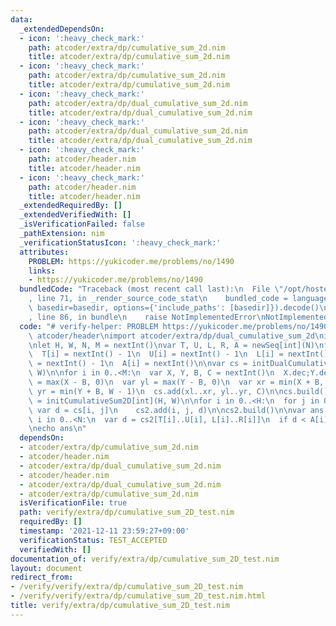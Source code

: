 ```yaml
---
data:
  _extendedDependsOn:
  - icon: ':heavy_check_mark:'
    path: atcoder/extra/dp/cumulative_sum_2d.nim
    title: atcoder/extra/dp/cumulative_sum_2d.nim
  - icon: ':heavy_check_mark:'
    path: atcoder/extra/dp/cumulative_sum_2d.nim
    title: atcoder/extra/dp/cumulative_sum_2d.nim
  - icon: ':heavy_check_mark:'
    path: atcoder/extra/dp/dual_cumulative_sum_2d.nim
    title: atcoder/extra/dp/dual_cumulative_sum_2d.nim
  - icon: ':heavy_check_mark:'
    path: atcoder/extra/dp/dual_cumulative_sum_2d.nim
    title: atcoder/extra/dp/dual_cumulative_sum_2d.nim
  - icon: ':heavy_check_mark:'
    path: atcoder/header.nim
    title: atcoder/header.nim
  - icon: ':heavy_check_mark:'
    path: atcoder/header.nim
    title: atcoder/header.nim
  _extendedRequiredBy: []
  _extendedVerifiedWith: []
  _isVerificationFailed: false
  _pathExtension: nim
  _verificationStatusIcon: ':heavy_check_mark:'
  attributes:
    PROBLEM: https://yukicoder.me/problems/no/1490
    links:
    - https://yukicoder.me/problems/no/1490
  bundledCode: "Traceback (most recent call last):\n  File \"/opt/hostedtoolcache/Python/3.10.1/x64/lib/python3.10/site-packages/onlinejudge_verify/documentation/build.py\"\
    , line 71, in _render_source_code_stat\n    bundled_code = language.bundle(stat.path,\
    \ basedir=basedir, options={'include_paths': [basedir]}).decode()\n  File \"/opt/hostedtoolcache/Python/3.10.1/x64/lib/python3.10/site-packages/onlinejudge_verify/languages/nim.py\"\
    , line 86, in bundle\n    raise NotImplementedError\nNotImplementedError\n"
  code: "# verify-helper: PROBLEM https://yukicoder.me/problems/no/1490\n\nimport\
    \ atcoder/header\nimport atcoder/extra/dp/dual_cumulative_sum_2d\nimport atcoder/extra/dp/cumulative_sum_2d\n\
    \nlet H, W, N, M = nextInt()\nvar T, U, L, R, A = newSeq[int](N)\nfor i in 0..<N:\n\
    \  T[i] = nextInt() - 1\n  U[i] = nextInt() - 1\n  L[i] = nextInt() - 1\n  R[i]\
    \ = nextInt() - 1\n  A[i] = nextInt()\n\nvar cs = initDualCumulativeSum2D[int](H,\
    \ W)\n\nfor i in 0..<M:\n  var X, Y, B, C = nextInt()\n  X.dec;Y.dec\n  var xl\
    \ = max(X - B, 0)\n  var yl = max(Y - B, 0)\n  var xr = min(X + B, H - 1)\n  var\
    \ yr = min(Y + B, W - 1)\n  cs.add(xl..xr, yl..yr, C)\n\ncs.build()\n\nvar cs2\
    \ = initCumulativeSum2D[int](H, W)\n\nfor i in 0..<H:\n  for j in 0..<W:\n   \
    \ var d = cs[i, j]\n    cs2.add(i, j, d)\n\ncs2.build()\n\nvar ans = 0\n\nfor\
    \ i in 0..<N:\n  var d = cs2[T[i]..U[i], L[i]..R[i]]\n  if d < A[i]: ans.inc\n\
    \necho ans\n"
  dependsOn:
  - atcoder/extra/dp/cumulative_sum_2d.nim
  - atcoder/header.nim
  - atcoder/extra/dp/dual_cumulative_sum_2d.nim
  - atcoder/header.nim
  - atcoder/extra/dp/dual_cumulative_sum_2d.nim
  - atcoder/extra/dp/cumulative_sum_2d.nim
  isVerificationFile: true
  path: verify/extra/dp/cumulative_sum_2D_test.nim
  requiredBy: []
  timestamp: '2021-12-11 23:59:27+09:00'
  verificationStatus: TEST_ACCEPTED
  verifiedWith: []
documentation_of: verify/extra/dp/cumulative_sum_2D_test.nim
layout: document
redirect_from:
- /verify/verify/extra/dp/cumulative_sum_2D_test.nim
- /verify/verify/extra/dp/cumulative_sum_2D_test.nim.html
title: verify/extra/dp/cumulative_sum_2D_test.nim
---
```

